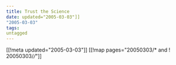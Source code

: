 ```yaml
---
title: Trust the Science
date: updated="2005-03-03"]]
"2005-03-03"
tags:
untagged
---
```

[[!meta updated="2005-03-03"]]
[[!map pages="20050303/* and ! 20050303/*/*"]]
